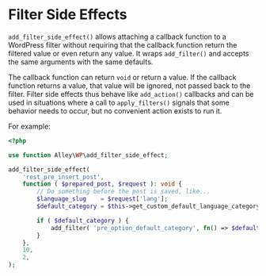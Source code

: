 # Filter Side Effects

`add_filter_side_effect()` allows attaching a callback function to a WordPress filter without requiring that the callback function return the filtered value or even return any value. It wraps `add_filter()` and accepts the same arguments with the same defaults.

The callback function can return `void` or return a value. If the callback function returns a value, that value will be ignored, not passed back to the filter. Filter side effects thus behave like `add_action()` callbacks and can be used in situations where a call to `apply_filters()` signals that some behavior needs to occur, but no convenient action exists to run it.

For example:

```php
<?php

use function Alley\WP\add_filter_side_effect;

add_filter_side_effect(
    'rest_pre_insert_post',
    function ( $prepared_post, $request ): void {
        // Do something before the post is saved, like...
        $language_slug    = $request['lang'];
        $default_category = $this->get_custom_default_language_category( $language_slug );

        if ( $default_category ) {
            add_filter( 'pre_option_default_category', fn() => $default_category );
        }
    },
    10,
    2,
);
```
